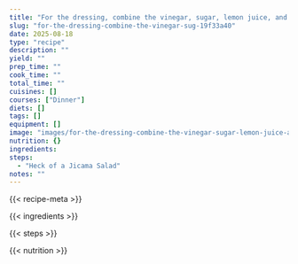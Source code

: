 ```yaml
---
title: "For the dressing, combine the vinegar, sugar, lemon juice, and salt in a small non-reactive saucepan and heat over medium heat until the sugar dissolves, stirring frequently. Remove pan from heat and let cool to room temperature. When cooled, whisk in the oil, onion, poppy seeds, dry mustard and paprika until thoroughly combined. Set dressing aside. In a salad bowl, combine the spinach, hearts of palm, strawberries, and walnuts. When ready to serve, add some of the dressing, and toss gently. Serve the remaining dressing alongside the salad so diners may add more, if desired."
slug: "for-the-dressing-combine-the-vinegar-sug-19f33a40"
date: 2025-08-18
type: "recipe"
description: ""
yield: ""
prep_time: ""
cook_time: ""
total_time: ""
cuisines: []
courses: ["Dinner"]
diets: []
tags: []
equipment: []
image: "images/for-the-dressing-combine-the-vinegar-sugar-lemon-juice-and-s/hero.jpg"
nutrition: {}
ingredients:
steps:
  - "Heck of a Jicama Salad"
notes: ""
---
```

{{< recipe-meta >}}

{{< ingredients >}}

{{< steps >}}

{{< nutrition >}}
